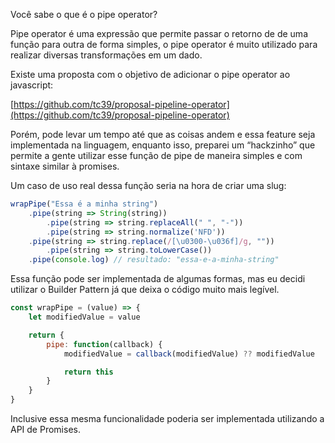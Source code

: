 Você sabe o que é o pipe operator?

Pipe operator é uma expressão que permite passar o retorno de de uma função para outra de forma simples, o pipe operator é muito utilizado para realizar diversas transformações em um dado.

Existe uma proposta com o objetivo de adicionar o pipe operator ao javascript:

[https://github.com/tc39/proposal-pipeline-operator](https://github.com/tc39/proposal-pipeline-operator)

Porém, pode levar um tempo até que as coisas andem e essa feature seja implementada na linguagem, enquanto isso, preparei um “hackzinho” que permite a gente utilizar esse função de pipe de maneira simples e com sintaxe similar à promises.

Um caso de uso real dessa função seria na hora de criar uma slug:

```js
wrapPipe("Essa é a minha string")
    .pipe(string => String(string))
		.pipe(string => string.replaceAll(" ", "-"))
		.pipe(string => string.normalize('NFD'))
    .pipe(string => string.replace(/[\u0300-\u036f]/g, ""))
		.pipe(string => string.toLowerCase())
    .pipe(console.log) // resultado: "essa-e-a-minha-string"
```

Essa função pode ser implementada de algumas formas, mas eu decidi utilizar o Builder Pattern já que deixa o código muito mais legível.

```js
const wrapPipe = (value) => {
    let modifiedValue = value

    return {
        pipe: function(callback) {
            modifiedValue = callback(modifiedValue) ?? modifiedValue

            return this
        }
    }
}
```

Inclusive essa mesma funcionalidade poderia ser implementada utilizando a API de Promises.